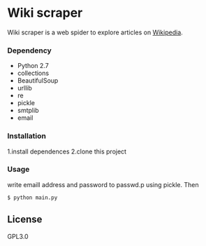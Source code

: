 # Wiki scraper

Wiki scraper is a web spider to explore articles on [Wikipedia](https://www.wikipedia.org/).

### Dependency
- Python 2.7
- collections
- BeautifulSoup
- urllib
- re
- pickle
- smtplib
- email

### Installation
1.install dependences
2.clone this project
### Usage
write emaill address and password to passwd.p using pickle.
Then
```sh
$ python main.py
```

License
----

GPL3.0
